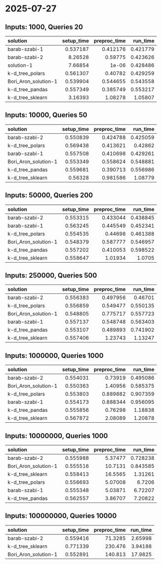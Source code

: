 # 2025-07-27

## Inputs: 1000, Queries 20

| solution             |   setup_time |   preproc_time |   run_time |
|:---------------------|-------------:|---------------:|-----------:|
| barab-szabi-1        |     0.537187 |       0.412176 |   0.421779 |
| barab-szabi-2        |     8.26528  |       0.59775  |   0.423626 |
| solution-1           |     7.66854  |       1e-06    |   0.428486 |
| k-d_tree_polars      |     0.561307 |       0.40782  |   0.429259 |
| Bori_Aron_solution-1 |     0.539904 |       0.544655 |   0.543558 |
| k-d_tree_pandas      |     0.557349 |       0.385749 |   0.553217 |
| k-d_tree_sklearn     |     3.16393  |       1.08278  |   1.05807  |

## Inputs: 10000, Queries 50

| solution             |   setup_time |   preproc_time |   run_time |
|:---------------------|-------------:|---------------:|-----------:|
| barab-szabi-2        |     0.550839 |       0.424788 |   0.425059 |
| k-d_tree_polars      |     0.569438 |       0.413621 |   0.42862  |
| barab-szabi-1        |     0.557508 |       0.410698 |   0.429261 |
| Bori_Aron_solution-1 |     0.553349 |       0.558624 |   0.548881 |
| k-d_tree_pandas      |     0.559681 |       0.390713 |   0.556986 |
| k-d_tree_sklearn     |     0.56328  |       0.981586 |   1.08779  |

## Inputs: 50000, Queries 200

| solution             |   setup_time |   preproc_time |   run_time |
|:---------------------|-------------:|---------------:|-----------:|
| barab-szabi-2        |     0.553315 |       0.433044 |   0.438845 |
| barab-szabi-1        |     0.563245 |       0.445549 |   0.452341 |
| k-d_tree_polars      |     0.554535 |       0.44698  |   0.461388 |
| Bori_Aron_solution-1 |     0.548379 |       0.587777 |   0.546957 |
| k-d_tree_pandas      |     0.557202 |       0.410053 |   0.598522 |
| k-d_tree_sklearn     |     0.558647 |       1.01934  |   1.0705   |

## Inputs: 250000, Queries 500

| solution             |   setup_time |   preproc_time |   run_time |
|:---------------------|-------------:|---------------:|-----------:|
| barab-szabi-2        |     0.556383 |       0.497956 |   0.46701  |
| k-d_tree_polars      |     0.556859 |       0.549477 |   0.550135 |
| Bori_Aron_solution-1 |     0.548805 |       0.775717 |   0.557723 |
| barab-szabi-1        |     0.557137 |       0.548748 |   0.563403 |
| k-d_tree_pandas      |     0.553107 |       0.489893 |   0.741902 |
| k-d_tree_sklearn     |     0.557406 |       1.23743  |   1.13247  |

## Inputs: 1000000, Queries 1000

| solution             |   setup_time |   preproc_time |   run_time |
|:---------------------|-------------:|---------------:|-----------:|
| barab-szabi-2        |     0.554031 |       0.73919  |   0.495086 |
| Bori_Aron_solution-1 |     0.550363 |       1.40956  |   0.585375 |
| k-d_tree_polars      |     0.553803 |       0.889882 |   0.907359 |
| barab-szabi-1        |     0.554173 |       0.888344 |   0.956095 |
| k-d_tree_pandas      |     0.555856 |       0.76298  |   1.18838  |
| k-d_tree_sklearn     |     0.567872 |       2.08089  |   1.20878  |

## Inputs: 10000000, Queries 1000

| solution             |   setup_time |   preproc_time |   run_time |
|:---------------------|-------------:|---------------:|-----------:|
| barab-szabi-2        |     0.555988 |        5.37477 |   0.728238 |
| Bori_Aron_solution-1 |     0.555516 |       10.7131  |   0.843585 |
| k-d_tree_sklearn     |     0.558413 |       16.5565  |   1.31261  |
| k-d_tree_polars      |     0.556693 |        5.07008 |   6.7206   |
| barab-szabi-1        |     0.555348 |        5.03871 |   6.72207  |
| k-d_tree_pandas      |     0.562557 |        3.86707 |   7.20822  |

## Inputs: 100000000, Queries 10000

| solution             |   setup_time |   preproc_time |   run_time |
|:---------------------|-------------:|---------------:|-----------:|
| barab-szabi-2        |     0.559416 |        71.3285 |    2.65998 |
| k-d_tree_sklearn     |     0.771339 |       230.476  |    3.94188 |
| Bori_Aron_solution-1 |     0.552891 |       140.813  |   17.9825  |